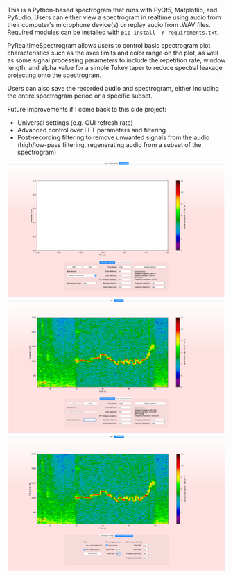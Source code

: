This is a Python-based spectrogram that runs with PyQt5, Matplotlib, and PyAudio. Users can either view a spectrogram in realtime using audio from their computer's microphone device(s) or replay audio from .WAV files. Required modules can be installed with `pip install -r requirements.txt`.

PyRealtimeSpectrogram allows users to control basic spectrogram plot characteristics such as the axes limits and color range on the plot, as well as some signal processing parameters to include the repetition rate, window length, and alpha value for a simple Tukey taper to reduce spectral leakage projecting onto the spectrogram.

Users can also save the recorded audio and spectrogram, either including the entire spectrogram period or a specific subset.

Future improvements if I come back to this side project:
* Universal settings (e.g. GUI refresh rate)
* Advanced control over FFT parameters and filtering
* Post-recording filtering to remove unwanted signals from the audio (high/low-pass filtering, regenerating audio from a subset of the spectrogram)

![screenshot](examples/screenshot1.png)
![screenshot](examples/screenshot2.png)
![screenshot](examples/screenshot3.png)
